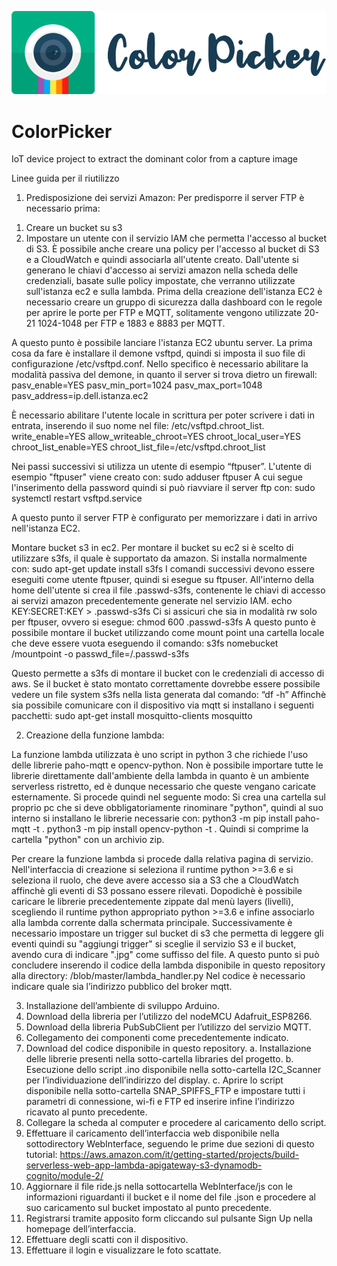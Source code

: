 ![Color Picker Logo](CPLogo/CPLogo.png)

# ColorPicker
IoT device project to extract the dominant color from a capture image

Linee guida per il riutilizzo

1. Predisposizione dei servizi Amazon:
Per predisporre il server FTP è necessario prima:
1) Creare un bucket su s3
2) Impostare un utente con il servizio IAM che permetta l'accesso al bucket di S3. È possibile anche creare una policy per l'accesso al bucket di S3 e a CloudWatch e quindi associarla all'utente creato.
Dall'utente si generano le chiavi d'accesso ai servizi amazon nella scheda delle credenziali, basate sulle policy impostate, che verranno utilizzate sull'istanza ec2 e sulla lambda.
Prima della creazione dell'istanza EC2 è necessario creare un gruppo di sicurezza dalla dashboard con le regole per aprire le porte per FTP e MQTT, solitamente vengono utilizzate 20-21 1024-1048 per FTP e 1883 e 8883 per MQTT.

A questo punto è possibile lanciare l'istanza EC2 ubuntu server.
La prima cosa da fare è installare il demone vsftpd, quindi si imposta il suo file di configurazione /etc/vsftpd.conf.
Nello specifico è necessario abilitare la modalità passiva del demone, in quanto il server si trova dietro un firewall:
pasv_enable=YES
pasv_min_port=1024
pasv_max_port=1048
pasv_address=ip.dell.istanza.ec2

È necessario abilitare l'utente locale in scrittura per poter scrivere i dati in entrata, inserendo il suo nome nel file:
/etc/vsftpd.chroot_list.
write_enable=YES
allow_writeable_chroot=YES
chroot_local_user=YES
chroot_list_enable=YES
chroot_list_file=/etc/vsftpd.chroot_list

Nei passi successivi si utilizza un utente di esempio “ftpuser”.
L'utente di esempio "ftpuser" viene creato con:
sudo adduser ftpuser
A cui segue l'inserimento della password quindi si può riavviare il server ftp con:
sudo systemctl restart vsftpd.service

A questo punto il server FTP è configurato per memorizzare i dati in arrivo nell'istanza EC2.

Montare bucket s3 in ec2.
Per montare il bucket su ec2 si è scelto di utilizzare s3fs, il quale è supportato da amazon.
Si installa normalmente con:
sudo apt-get update install s3fs
I comandi successivi devono essere eseguiti come utente ftpuser, quindi si esegue su ftpuser.
All'interno della home dell'utente si crea il file .passwd-s3fs, contenente le chiavi di accesso ai servizi amazon precedentemente generate nel servizio IAM.
echo KEY:SECRET:KEY > .passwd-s3fs
Ci si assicuri che sia in modalità rw solo per ftpuser, ovvero si esegue:
chmod 600 .passwd-s3fs
A questo punto è possibile montare il bucket utilizzando come mount point una cartella locale che deve essere vuota eseguendo il comando:
s3fs nomebucket /mountpoint -o passwd_file=/.passwd-s3fs

Questo permette a s3fs di montare il bucket con le credenziali di accesso di aws. 
Se il bucket è stato montato correttamente dovrebbe essere possibile vedere un file system s3fs nella lista generata dal comando: “df -h”
Affinchè sia possibile comunicare con il dispositivo via mqtt si installano i seguenti pacchetti:
sudo apt-get install mosquitto-clients mosquitto

2. Creazione della funzione lambda:

La funzione lambda utilizzata è uno script in python 3 che richiede l'uso delle librerie paho-mqtt e opencv-python.
Non è possibile importare tutte le librerie direttamente dall'ambiente della lambda in quanto è un ambiente serverless ristretto, ed è dunque necessario che queste vengano caricate esternamente.
Si procede quindi nel seguente modo:
Si crea una cartella sul proprio pc che si deve obbligatoriamente rinominare "python", quindi al suo interno si installano le librerie necessarie con:
python3 -m pip install paho-mqtt -t .
python3 -m pip install opencv-python -t .
Quindi si comprime la cartella "python" con un archivio zip.

Per creare la funzione lambda si procede dalla relativa pagina di servizio.
Nell'interfaccia di creazione si seleziona il runtime python >=3.6 e si seleziona il ruolo, che deve avere accesso sia a S3 che a CloudWatch affinchè gli eventi di S3 possano essere rilevati.
Dopodichè è possibile caricare le librerie precedentemente zippate dal menù layers (livelli), scegliendo il runtime python appropriato python >=3.6 e infine associarlo alla lambda corrente dalla schermata principale.
Successivamente è necessario impostare un trigger sul bucket di s3 che permetta di leggere gli eventi quindi su "aggiungi trigger" si sceglie il servizio S3 e il bucket, avendo cura di indicare ".jpg" come suffisso del file.
A questo punto si può concludere inserendo il codice della lambda disponibile in questo repository alla directory:
/blob/master/lambda_handler.py
Nel codice è necessario indicare quale sia l’indirizzo pubblico del broker mqtt.

3. Installazione dell’ambiente di sviluppo Arduino.
4. Download della libreria per l’utilizzo del nodeMCU Adafruit_ESP8266.
5. Download della libreria PubSubClient per l’utilizzo del servizio MQTT.
6. Collegamento dei componenti come precedentemente indicato.
7. Download del codice disponibile in questo repository.
    a. Installazione delle librerie presenti nella sotto-cartella libraries del progetto.
    b. Esecuzione dello script .ino disponibile nella sotto-cartella I2C_Scanner per l’individuazione dell’indirizzo del display.
    c. Aprire lo script disponibile nella sotto-cartella SNAP_SPIFFS_FTP e impostare tutti i parametri di connessione, wi-fi e FTP ed inserire infine l’indirizzo ricavato al punto precedente.
8. Collegare la scheda al computer e procedere al caricamento dello script.
9. Effettuare il caricamento dell’interfaccia web disponibile nella sottodirectory WebInterface, seguendo le prime due sezioni di questo tutorial:
https://aws.amazon.com/it/getting-started/projects/build-serverless-web-app-lambda-apigateway-s3-dynamodb-cognito/module-2/
10. Aggiornare il file ride.js nella sottocartella ​WebInterface/js ​con le informazioni riguardanti il bucket e il nome del file .json e procedere al suo caricamento sul bucket impostato al punto precedente.
11. Registrarsi tramite apposito form cliccando sul pulsante Sign Up nella homepage dell’interfaccia.
12. Effettuare degli scatti con il dispositivo.
13. Effettuare il login e visualizzare le foto scattate.
